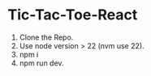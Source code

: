 # Tic-Tac-Toe-React

1. Clone the Repo.
2. Use node version > 22 (nvm use 22).
3. npm i
4. npm run dev.